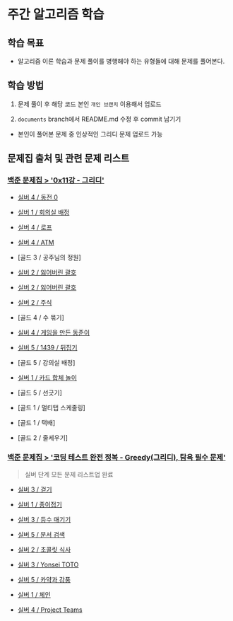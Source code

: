 # 주간 알고리즘 학습

## 학습 목표

- 알고리즘 이론 학습과 문제 풀이를 병행해야 하는 유형들에 대해 문제를 풀어본다.

## 학습 방법

1. 문제 풀이 후 해당 코드 본인 `개인 브랜치` 이용해서 업로드

2. `documents` branch에서 README.md 수정 후 commit 남기기

- 본인이 풀어본 문제 중 인상적인 그리디 문제 업로드 가능

## 문제집 출처 및 관련 문제 리스트

### [백준 문제집 > '0x11강 - 그리디'](https://www.acmicpc.net/workbook/view/7320)

- [실버 4 / 동전 0](/Weekly_algorithm/greedy/실버/실버%204.%20동전%200/)

- [실버 1 / 회의실 배정](/Weekly_algorithm/greedy/실버/실버%201.%20회의실%20배정/)

- [실버 4 / 로프](/Weekly_algorithm/greedy/실버/실버%204.%20로프/)

- [실버 4 / ATM](/Weekly_algorithm/greedy/실버/실버%204.%20ATM/)

- [골드 3 / 공주님의 정원]

- [실버 2 / 잃어버린 괄호](/Weekly_algorithm/greedy/실버/실버%202.%20잃어버린%20괄호/)

- [실버 2 / 잃어버린 괄호](/Weekly_algorithm/greedy/실버/실버%202.%20잃어버린%20괄호/)

- [실버 2 / 주식](/Weekly_algorithm/greedy/실버/실버%202.%20주식/)

- [골드 4 / 수 묶기]

- [실버 4 / 게임을 만든 동준이](/Weekly_algorithm/greedy/실버/실버%204.%20게임을%20만든%20동준이/)

- [실버 5 / 1439 / 뒤집기](/Weekly_algorithm/greedy/실버/실버%205.%20뒤집기/)

- [골드 5 / 강의실 배정]

- [실버 1 / 카드 합체 놀이](/Weekly_algorithm/greedy/실버/실버%201.%20카드%20합체%20놀이/)

- [골드 5 / 선긋기]

- [골드 1 / 멀티탭 스케줄링]

- [골드 1 / 택배]

- [골드 2 / 줄세우기]

### [백준 문제집 > '코딩 테스트 완전 정복 - Greedy(그리디), 탐욕 필수 문제'](https://www.acmicpc.net/workbook/view/4380)

> 실버 단계 모든 문제 리스트업 완료

- [실버 3 / 걷기](/Weekly_algorithm/greedy/실버/실버%203.%20걷기/)

- [실버 1 / 종이접기](/Weekly_algorithm/greedy/실버/실버%201.%20종이접기/)

- [실버 3 / 등수 매기기](/Weekly_algorithm/greedy/실버/실버%203.%20등수%20매기기/)

- [실버 5 / 문서 검색](/Weekly_algorithm/greedy/실버/)

- [실버 2 / 초콜릿 식사](/Weekly_algorithm/greedy/실버/실버%202.%20초콜릿%20식사/)

- [실버 3 / Yonsei TOTO](/Weekly_algorithm/greedy/실버/실버%203.%20연세%20토토/)

- [실버 5 / 카약과 강풍](/Weekly_algorithm/greedy/실버/실버%205.%20카약과%20강풍/)

- [실버 1 / 체인](/Weekly_algorithm/greedy/실버/실버%201.%20체인/)

- [실버 4 / Project Teams](/Weekly_algorithm/greedy/실버/실버%204.%20프로젝트%20팀/)